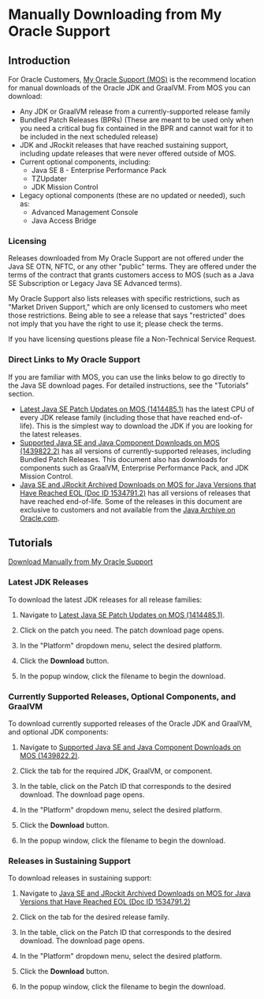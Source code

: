 # Manually Downloading from My Oracle Support

## Introduction
For Oracle Customers, [My Oracle Support (MOS)](https://support.oracle.com/portal/) is the recommend location for manual downloads of the Oracle JDK and GraalVM. From MOS you can download:
- Any JDK or GraalVM release from a currently-supported release family
- Bundled Patch Releases (BPRs) (These are meant to be used only when you need a critical bug fix contained in the BPR and cannot wait for it to be included in the next scheduled release)
- JDK and JRockit releases that have reached sustaining support, including update releases that were never offered outside of MOS.
- Current optional components, including:
    - Java SE 8 - Enterprise Performance Pack
    - TZUpdater
    - JDK Mission Control
- Legacy optional components (these are no updated or needed), such as:
    - Advanced Management Console
    - Java Access Bridge

### Licensing
Releases downloaded from My Oracle Support are not offered under the Java SE OTN, NFTC, or any other "public" terms. They are offered under the terms of the contract that grants customers access to MOS (such as a Java SE Subscription or Legacy Java SE Advanced terms).

My Oracle Support also lists releases with specific restrictions, such as "Market Driven Support," which are only licensed to customers who meet those restrictions. Being able to see a release that says "restricted" does not imply that you have the right to use it; please check the terms.

If you have licensing questions please file a Non-Technical Service Request.

### Direct Links to My Oracle Support
If you are familiar with MOS, you can use the links below to go directly to the Java SE download pages. For detailed instructions, see the "Tutorials" section.

- [Latest Java SE Patch Updates on MOS (1414485.1)](https://support.oracle.com/epmos/faces/DocumentDisplay?id=1414485.1) has the latest CPU of every JDK release family (including those that have reached end-of-life). This is the simplest way to download the JDK if you are looking for the latest releases.
- [Supported Java SE and Java Component Downloads on MOS (1439822.2)](https://support.oracle.com/epmos/faces/DocumentDisplay?id=1439822.2) has all versions of currently-supported releases, including Bundled Patch Releases. This document also has downloads for components such as  GraalVM, Enterprise Performance Pack, and JDK Mission Control.
- [Java SE and JRockit Archived Downloads on MOS for Java Versions that Have Reached EOL (Doc ID 1534791.2)](https://support.oracle.com/epmos/faces/DocumentDisplay?id=1534791.2) has all versions of releases that have reached end-of-life. Some of the releases in this document are exclusive to customers and not available from the [Java Archive on Oracle.com](https://www.oracle.com/java/technologies/downloads/archive/).


## Tutorials
[Download Manually from My Oracle Support](videohub:1_01hfc6wp)

### Latest JDK Releases
To download the latest JDK releases for all release families:

1. Navigate to [Latest Java SE Patch Updates on MOS (1414485.1)](https://support.oracle.com/epmos/faces/DocumentDisplay?id=1414485.1).

2. Click on the patch you need. The patch download page opens.

3. In the "Platform" dropdown menu, select the desired platform.

4. Click the **Download** button.

5. In the popup window, click the filename to begin the download.


### Currently Supported Releases, Optional Components, and GraalVM
To download currently supported releases of the Oracle JDK and GraalVM, and optional JDK components:

1. Navigate to [Supported Java SE and Java Component Downloads on MOS (1439822.2)](https://support.oracle.com/epmos/faces/DocumentDisplay?id=1439822.2).

2. Click the tab for the required JDK, GraalVM, or component.

3. In the table, click on the Patch ID that corresponds to the desired download. The download page opens.

4. In the "Platform" dropdown menu, select the desired platform.

5. Click the **Download** button.

6. In the popup window, click the filename to begin the download.

### Releases in Sustaining Support
To download releases in sustaining support:

1. Navigate to [Java SE and JRockit Archived Downloads on MOS for Java Versions that Have Reached EOL (Doc ID 1534791.2)](https://support.oracle.com/epmos/faces/DocumentDisplay?id=1534791.2)

2. Click on the tab for the desired release family.

3. In the table, click on the Patch ID that corresponds to the desired download. The download page opens.

4. In the "Platform" dropdown menu, select the desired platform.

5. Click the **Download** button.

6. In the popup window, click the filename to begin the download.


